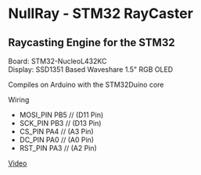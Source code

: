 # NullRay - STM32 RayCaster  
  
## Raycasting Engine for the STM32  

Board:   STM32-NucleoL432KC  
Display: SSD1351 Based Waveshare 1.5" RGB OLED  
  
Compiles on Arduino with the STM32Duino core
  
Wiring  
  
* MOSI_PIN  PB5  // (D11 Pin)  
* SCK_PIN   PB3  // (D13 Pin)  
* CS_PIN    PA4  // (A3 Pin)  
* DC_PIN    PA0  // (A0 Pin)  
* RST_PIN   PA3  // (A2 Pin)  
  
[Video](https://youtu.be/PysdKwrtMgs)  